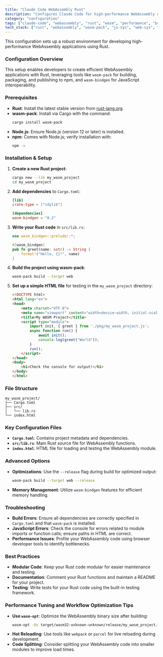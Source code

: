 ```yaml
---
title: "Claude Code WebAssembly Rust"
description: "Configures Claude Code for high-performance WebAssembly development with Rust and seamless browser integration."
category: "configuration"
tags: ["claude-code", "webassembly", "rust", "wasm", "performance", "browser"]
tech_stack: ["rust", "webassembly", "wasm-pack", "js-sys", "web-sys", "wasm-bindgen"]
---
```


This configuration sets up a robust environment for developing high-performance WebAssembly applications using Rust.

### Configuration Overview
This setup enables developers to create efficient WebAssembly applications with Rust, leveraging tools like `wasm-pack` for building, packaging, and publishing to npm, and `wasm-bindgen` for JavaScript interoperability.

### Prerequisites
- **Rust**: Install the latest stable version from [rust-lang.org](https://www.rust-lang.org/).
- **wasm-pack**: Install via Cargo with the command:
  ```bash
  cargo install wasm-pack
  ```
- **Node.js**: Ensure Node.js (version 12 or later) is installed.
- **npm**: Comes with Node.js; verify installation with:
  ```bash
  npm -v
  ```

### Installation & Setup
1. **Create a new Rust project**:
   ```bash
   cargo new --lib my_wasm_project
   cd my_wasm_project
   ```
2. **Add dependencies** to `Cargo.toml`:
   ```toml
   [lib]
   crate-type = ["cdylib"]

   [dependencies]
   wasm-bindgen = "0.2"
   ```
3. **Write your Rust code** in `src/lib.rs`:
   ```rust
   use wasm_bindgen::prelude::*;

   #[wasm_bindgen]
   pub fn greet(name: &str) -> String {
       format!("Hello, {}!", name)
   }
   ```
4. **Build the project using wasm-pack**:
   ```bash
   wasm-pack build --target web
   ```
5. **Set up a simple HTML file** for testing in the `my_wasm_project` directory:
   ```html
   <!DOCTYPE html>
   <html lang="en">
   <head>
       <meta charset="UTF-8">
       <meta name="viewport" content="width=device-width, initial-scale=1.0">
       <title>My WASM Project</title>
       <script type="module">
           import init, { greet } from './pkg/my_wasm_project.js';
           async function run() {
               await init();
               console.log(greet("World"));
           }
           run();
       </script>
   </head>
   <body>
       <h1>Check the console for output!</h1>
   </body>
   </html>
   ```

### File Structure
```
my_wasm_project/
├── Cargo.toml
├── src/
│   └── lib.rs
└── index.html
```

### Key Configuration Files
- **`Cargo.toml`**: Contains project metadata and dependencies.
- **`src/lib.rs`**: Main Rust source file for WebAssembly functions.
- **`index.html`**: HTML file for loading and testing the WebAssembly module.

### Advanced Options
- **Optimizations**: Use the `--release` flag during build for optimized output:
  ```bash
  wasm-pack build --target web --release
  ```
- **Memory Management**: Utilize `wasm-bindgen` features for efficient memory handling.

### Troubleshooting
- **Build Errors**: Ensure all dependencies are correctly specified in `Cargo.toml` and that `wasm-pack` is installed.
- **JavaScript Errors**: Check the console for errors related to module imports or function calls; ensure paths in HTML are correct.
- **Performance Issues**: Profile your WebAssembly code using browser developer tools to identify bottlenecks.

### Best Practices
- **Modular Code**: Keep your Rust code modular for easier maintenance and testing.
- **Documentation**: Comment your Rust functions and maintain a README for your project.
- **Testing**: Write tests for your Rust code using the built-in testing framework.

### Performance Tuning and Workflow Optimization Tips
- **Use `wasm-opt`**: Optimize the WebAssembly binary size after building:
  ```bash
  wasm-opt -Oz target/wasm32-unknown-unknown/release/my_wasm_project.wasm -o optimized.wasm
  ```
- **Hot Reloading**: Use tools like `webpack` or `parcel` for live reloading during development.
- **Code Splitting**: Consider splitting your WebAssembly code into smaller modules to improve load times.